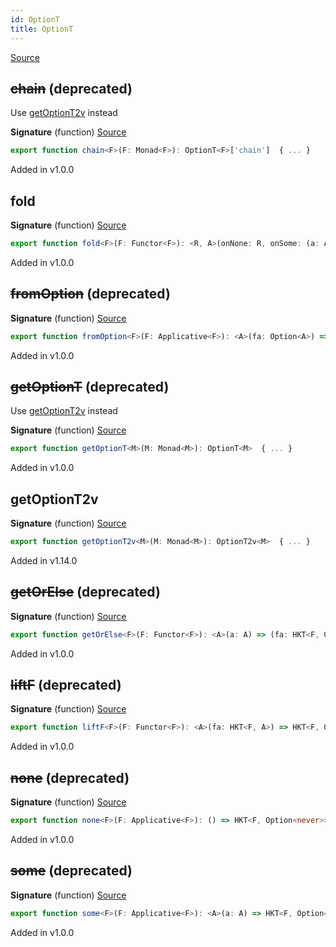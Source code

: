 ```yaml
---
id: OptionT
title: OptionT
---
```


[Source](https://github.com/gcanti/fp-ts/blob/master/src/OptionT.ts)

## ~~chain~~ (deprecated)

Use [getOptionT2v](#getoptiont2v) instead

**Signature** (function) [Source](https://github.com/gcanti/fp-ts/blob/master/src/OptionT.ts#L128-L130)

```ts
export function chain<F>(F: Monad<F>): OptionT<F>['chain']  { ... }
```

Added in v1.0.0

## fold

**Signature** (function) [Source](https://github.com/gcanti/fp-ts/blob/master/src/OptionT.ts#L58-L60)

```ts
export function fold<F>(F: Functor<F>): <R, A>(onNone: R, onSome: (a: A) => R, fa: HKT<F, Option<A>>) => HKT<F, R>  { ... }
```

Added in v1.0.0

## ~~fromOption~~ (deprecated)

**Signature** (function) [Source](https://github.com/gcanti/fp-ts/blob/master/src/OptionT.ts#L213-L215)

```ts
export function fromOption<F>(F: Applicative<F>): <A>(fa: Option<A>) => HKT<F, Option<A>>  { ... }
```

Added in v1.0.0

## ~~getOptionT~~ (deprecated)

Use [getOptionT2v](#getoptiont2v) instead

**Signature** (function) [Source](https://github.com/gcanti/fp-ts/blob/master/src/OptionT.ts#L152-L160)

```ts
export function getOptionT<M>(M: Monad<M>): OptionT<M>  { ... }
```

Added in v1.0.0

## getOptionT2v

**Signature** (function) [Source](https://github.com/gcanti/fp-ts/blob/master/src/OptionT.ts#L70-L77)

```ts
export function getOptionT2v<M>(M: Monad<M>): OptionT2v<M>  { ... }
```

Added in v1.14.0

## ~~getOrElse~~ (deprecated)

**Signature** (function) [Source](https://github.com/gcanti/fp-ts/blob/master/src/OptionT.ts#L257-L259)

```ts
export function getOrElse<F>(F: Functor<F>): <A>(a: A) => (fa: HKT<F, Option<A>>) => HKT<F, A>  { ... }
```

Added in v1.0.0

## ~~liftF~~ (deprecated)

**Signature** (function) [Source](https://github.com/gcanti/fp-ts/blob/master/src/OptionT.ts#L233-L235)

```ts
export function liftF<F>(F: Functor<F>): <A>(fa: HKT<F, A>) => HKT<F, Option<A>>  { ... }
```

Added in v1.0.0

## ~~none~~ (deprecated)

**Signature** (function) [Source](https://github.com/gcanti/fp-ts/blob/master/src/OptionT.ts#L194-L196)

```ts
export function none<F>(F: Applicative<F>): () => HKT<F, Option<never>>  { ... }
```

Added in v1.0.0

## ~~some~~ (deprecated)

**Signature** (function) [Source](https://github.com/gcanti/fp-ts/blob/master/src/OptionT.ts#L176-L178)

```ts
export function some<F>(F: Applicative<F>): <A>(a: A) => HKT<F, Option<A>>  { ... }
```

Added in v1.0.0
